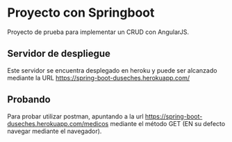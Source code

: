 # Proyecto con Springboot

Proyecto de prueba para implementar un CRUD con AngularJS.

## Servidor de despliegue

Este servidor se encuentra desplegado en heroku y puede ser alcanzado mediante la URL https://spring-boot-duseches.herokuapp.com/ 

## Probando

Para probar utilizar postman, apuntando a la url https://spring-boot-duseches.herokuapp.com/medicos mediante el método GET (EN su defecto navegar mediante el navegador).
